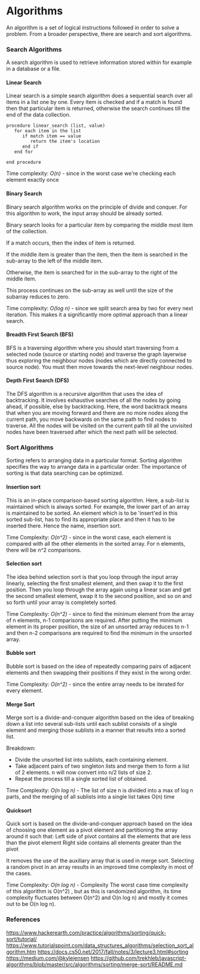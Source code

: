 # Algorithms

An algorithm is a set of logical instructions followed in order to solve a problem. From a broader perspective, there are search and sort algorithms.

### Search Algorithms

A search algorithm is used to retrieve information stored within for example in a database or a file.

#### Linear Search

Linear search is a simple search algorithm does a sequential search over all items in a list one by one. Every item is checked and if a match is found then that particular item is returned, otherwise the search continues till the end of the data collection.

```
procedure linear_search (list, value)
   for each item in the list
      if match item == value
         return the item's location
      end if
   end for

end procedure
```

Time complexity: _O(n)_ - since in the worst case we're checking each element exactly once

#### Binary Search

Binary search algorithm works on the principle of divide and conquer. For this algorithm to work, the input array should be already sorted.

Binary search looks for a particular item by comparing the middle most item of the collection.

If a match occurs, then the index of item is returned.

If the middle item is greater than the item, then the item is
searched in the sub-array to the left of the middle item.

Otherwise, the item is searched for in the sub-array to the right of the middle item.

This process continues on the sub-array as well until the size of the subarray reduces to zero.

Time complexity: _O(log n)_ - since we split search area by two for every next iteration. This makes it a significantly more optimal approach than a linear search.

#### Breadth First Search (BFS)

BFS is a traversing algorithm where you should start traversing from a selected node (source or starting node) and traverse the graph layerwise thus exploring the neighbour nodes (nodes which are directly connected to source node). You must then move towards the next-level neighbour nodes.

#### Depth First Search (DFS)

The DFS algorithm is a recursive algorithm that uses the idea of backtracking. It involves exhaustive searches of all the nodes by going ahead, if possible, else by backtracking.
Here, the word backtrack means that when you are moving forward and there are no more nodes along the current path, you move backwards on the same path to find nodes to traverse. All the nodes will be visited on the current path till all the unvisited nodes have been traversed after which the next path will be selected.

### Sort Algorithms

Sorting refers to arranging data in a particular format. Sorting algorithm specifies the way to arrange data in a particular order. The importance of sorting is that data searching can be optimized.

#### Insertion sort

This is an in-place comparison-based sorting algorithm. Here, a sub-list is maintained which is always sorted. For example, the lower part of an array is maintained to be sorted. An element which is to be 'insert'ed in this sorted sub-list, has to find its appropriate place and then it has to be inserted there. Hence the name, insertion sort.

Time Complexity: _O(n^2)_ - since in the worst case, each element is compared with all the other elements in the sorted array. For n elements, there will be n^2 comparisons.

#### Selection sort

The idea behind selection sort is that you loop through the input array linearly, selecting the first smallest element, and then swap it to the first position. Then you loop through the array again using a linear scan and get the second smallest element, swap it to the second position, and so on and so forth until your array is completely sorted.

Time Complexity: _O(n^2)_ - since to find the minimum element from the array of n elements, n-1 comparisons are required. After putting the minimum element in its proper position, the size of an unsorted array reduces to n-1 and then n-2 comparisons are required to find the minimum in the unsorted array.

#### Bubble sort

Bubble sort is based on the idea of repeatedly comparing pairs of adjacent elements and then swapping their positions if they exist in the wrong order.

Time Complexity: _O(n^2)_ - since the entire array needs to be iterated for every element.

#### Merge Sort

Merge sort is a divide-and-conquer algorithm based on the idea of breaking down a list into several sub-lists until each sublist consists of a single element and merging those sublists in a manner that results into a sorted list.

Breakdown:

- Divide the unsorted list into sublists, each containing element.
- Take adjacent pairs of two singleton lists and merge them to form a list of 2 elements. n will now convert into n/2 lists of size 2.
- Repeat the process till a single sorted list of obtained.

Time Complexity: _O(n log n)_ - The list of size n is divided into a max of log n parts, and the merging of all sublists into a single list takes O(n) time

#### Quicksort

Quick sort is based on the divide-and-conquer approach based on the idea of choosing one element as a pivot element and partitioning the array around it such that: Left side of pivot contains all the elements that are less than the pivot element Right side contains all elements greater than the pivot

It removes the use of the auxiliary array that is used in merge sort. Selecting a random pivot in an array results in an improved time complexity in most of the cases.

Time Complexity: _O(n log n)_ - Complexity The worst case time complexity of this algorithm is O(n^2) , but as this is randomized algorithm, its time complexity fluctuates between O(n^2) and O(n log n) and mostly it comes out to be O(n log n).

### References
https://www.hackerearth.com/practice/algorithms/sorting/quick-sort/tutorial/
https://www.tutorialspoint.com/data_structures_algorithms/selection_sort_algorithm.htm
https://docs.cs50.net/2017/fall/notes/3/lecture3.html#sorting
https://medium.com/@kylejensen
https://github.com/trekhleb/javascript-algorithms/blob/master/src/algorithms/sorting/merge-sort/README.md
